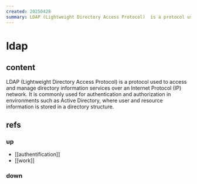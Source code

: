 ```yaml
---
created: 20250428
summary: LDAP (Lightweight Directory Access Protocol)  is a protocol used to access and manage directory information services over an Internet Protocol (IP) network. It is commonly used for authentication and authorization in environments such as Active Directory, where user and resource information is stored in a directory structure.
---
```


# ldap

## content

LDAP (Lightweight Directory Access Protocol)  is a protocol used to access and manage directory information services over an Internet Protocol (IP) network. It is commonly used for authentication and authorization in environments such as Active Directory, where user and resource information is stored in a directory structure.

## refs

### up

- [[authentification]]
- [[work]]

### down

